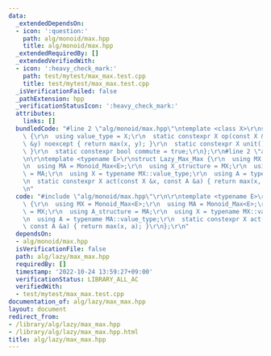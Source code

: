 ```yaml
---
data:
  _extendedDependsOn:
  - icon: ':question:'
    path: alg/monoid/max.hpp
    title: alg/monoid/max.hpp
  _extendedRequiredBy: []
  _extendedVerifiedWith:
  - icon: ':heavy_check_mark:'
    path: test/mytest/max_max.test.cpp
    title: test/mytest/max_max.test.cpp
  _isVerificationFailed: false
  _pathExtension: hpp
  _verificationStatusIcon: ':heavy_check_mark:'
  attributes:
    links: []
  bundledCode: "#line 2 \"alg/monoid/max.hpp\"\ntemplate <class X>\r\nstruct Monoid_Max\
    \ {\r\n  using value_type = X;\r\n  static constexpr X op(const X &x, const X\
    \ &y) noexcept { return max(x, y); }\r\n  static constexpr X unit() { return numeric_limits<X>::lowest();\
    \ }\r\n  static constexpr bool commute = true;\r\n};\r\n#line 2 \"alg/lazy/max_max.hpp\"\
    \n\r\ntemplate <typename E>\r\nstruct Lazy_Max_Max {\r\n  using MX = Monoid_Max<E>;\r\
    \n  using MA = Monoid_Max<E>;\r\n  using X_structure = MX;\r\n  using A_structure\
    \ = MA;\r\n  using X = typename MX::value_type;\r\n  using A = typename MA::value_type;\r\
    \n  static constexpr X act(const X &x, const A &a) { return max(x, a); }\r\n};\r\
    \n"
  code: "#include \"alg/monoid/max.hpp\"\r\n\r\ntemplate <typename E>\r\nstruct Lazy_Max_Max\
    \ {\r\n  using MX = Monoid_Max<E>;\r\n  using MA = Monoid_Max<E>;\r\n  using X_structure\
    \ = MX;\r\n  using A_structure = MA;\r\n  using X = typename MX::value_type;\r\
    \n  using A = typename MA::value_type;\r\n  static constexpr X act(const X &x,\
    \ const A &a) { return max(x, a); }\r\n};\r\n"
  dependsOn:
  - alg/monoid/max.hpp
  isVerificationFile: false
  path: alg/lazy/max_max.hpp
  requiredBy: []
  timestamp: '2022-10-24 13:59:27+09:00'
  verificationStatus: LIBRARY_ALL_AC
  verifiedWith:
  - test/mytest/max_max.test.cpp
documentation_of: alg/lazy/max_max.hpp
layout: document
redirect_from:
- /library/alg/lazy/max_max.hpp
- /library/alg/lazy/max_max.hpp.html
title: alg/lazy/max_max.hpp
---
```

